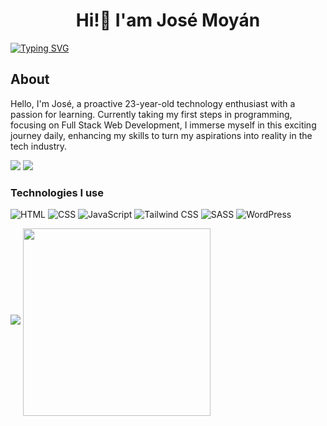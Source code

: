 <h1 align="center">Hi!👋 I'am José Moyán </h1>

<a href="https://git.io/typing-svg"><img src="https://readme-typing-svg.herokuapp.com?font=Fira+Code&pause=1000&color=13F700&random=false&width=435&lines=Welcome+to+my+profile" alt="Typing SVG" /></a>
## About
<p>Hello, I'm José, a proactive 23-year-old technology enthusiast with a passion for learning. Currently taking my first steps in programming, focusing on Full Stack Web Development, I immerse myself in this exciting journey daily, enhancing my skills to turn my aspirations into reality in the tech industry.</p>
<img src="https://user-images.githubusercontent.com/73097560/115834477-dbab4500-a447-11eb-908a-139a6edaec5c.gif">

<img src="https://github.com/Adam-pw/Adam-pw/raw/main/animation_500_kxa883sd.gif">

### Technologies I use
![HTML](https://img.shields.io/badge/HTML5-E34F26?style=for-the-badge&logo=html5&logoColor=white)
![CSS](https://img.shields.io/badge/CSS3-1572B6?style=for-the-badge&logo=css3&logoColor=white)
![JavaScript](https://img.shields.io/badge/JavaScript-F7DF1E?style=for-the-badge&logo=javascript&logoColor=black)
![Tailwind CSS](https://img.shields.io/badge/Tailwind_CSS-38B2AC?style=for-the-badge&logo=tailwind-css&logoColor=white)
![SASS](https://img.shields.io/badge/Sass-CC6699?style=for-the-badge&logo=sass&logoColor=white)
![WordPress](https://img.shields.io/badge/Wordpress-21759B?style=for-the-badge&logo=wordpress&logoColor=white)

<img src="https://user-images.githubusercontent.com/73097560/115834477-dbab4500-a447-11eb-908a-139a6edaec5c.gif">

<img align="center" width="300px" src="https://res.cloudinary.com/teepublic/image/private/s--gds73p1D--/t_Resized%20Artwork/c_fit,g_north_west,h_954,w_954/co_000000,e_outline:48/co_000000,e_outline:inner_fill:48/co_ffffff,e_outline:48/co_ffffff,e_outline:inner_fill:48/co_bbbbbb,e_outline:3:1000/c_mpad,g_center,h_1260,w_1260/b_rgb:eeeeee/c_limit,f_auto,h_630,q_auto:good:420,w_630/v1446246199/production/designs/303833_1.jpg">
